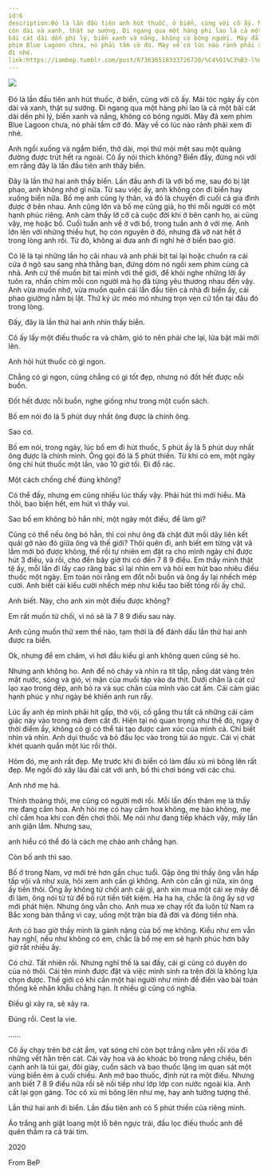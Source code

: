 ```yaml
---
id:6
description:Đó là lần đầu tiên anh hút thuốc, ở biển, cùng với cô ấy. Mái tóc ngày ấy
còn dài và xanh, thật sự sướng. Đi ngang qua một hàng phi lao là cả một
bãi cát dài dến phi lý, biển xanh và nắng, không có bóng người. Mày đã xem
phim Blue Lagoon chưa, nó phải tầm cỡ đó. Mày về có lúc nào rảnh phải xem
đi nhé.
link:https://iambep.tumblr.com/post/673636518333726720/%C4%91%C3%B3-l%C3%A0-l%E1%BA%A7n-%C4%91%E1%BA%A7u-ti%C3%AAn-anh-h%C3%BAt-thu%E1%BB%91c-%E1%BB%9F-bi%E1%BB%83n-c%C3%B9ng-v%E1%BB%9Bi
---
```


![](https://64.media.tumblr.com/ccfe43b3476fc77c6dda938f8b2493e9/4deabc46c0334fa7-4d/s1280x1920/cb5e4e78fc105031089daedc636798262d7f0ca4.jpg) 

Đó là lần đầu tiên anh hút thuốc, ở biển, cùng với cô ấy. Mái tóc ngày ấy
còn dài và xanh, thật sự sướng. Đi ngang qua một hàng phi lao là cả một
bãi cát dài dến phi lý, biển xanh và nắng, không có bóng người. Mày đã xem
phim Blue Lagoon chưa, nó phải tầm cỡ đó. Mày về có lúc nào rảnh phải xem
đi nhé.

Anh ngồi xuống và ngắm biển, thở dài, mọi thứ mỏi mệt sau một quãng đường
được trút hết ra ngoài. Cô ấy nói thích không? Biển đấy, đừng nói với em
rằng đây là lần đầu tiên anh thấy biển.

Đây là lần thứ hai anh thấy biển. Lần đầu anh đi là với bố mẹ, sau đó bị
lật phao, anh không nhớ gì nữa. Từ sau việc ấy, anh không còn đi biển hay
xuống biển nữa. Bố mẹ anh cũng ly thân, và đó là chuyến đi cuối cả gia đình
được ở bên nhau. Anh cũng lớn và bố mẹ cũng già, họ thì mỗi người có một
hạnh phúc riêng. Anh cảm thấy lỡ cỡ cả cuộc đời khi ở bên cạnh họ, ai cũng
vậy, mẹ hoặc bố. Cuối tuần anh về ở với bố, trong tuần anh ở với mẹ. Anh
lớn lên với những thiếu hụt, họ còn nguyên ở đó, nhưng đã vỡ nát hết ở trong
lòng anh rồi. Từ đó, không ai đưa anh đi nghỉ hè ở biển bao giờ.

Có lẽ là tại những lần họ cãi nhau và anh phải bịt tai lại hoặc chuồn ra
cái cửa ở ngõ sau sang nhà thằng bạn, đứng dòm nó ngồi xem phim cùng cả
nhà. Anh cứ thế muốn bịt tai mình với thế giới, để khỏi nghe những lời ấy
tuôn ra, nhấn chìm mỗi con người mà họ đã từng yêu thương nhau đến vậy.
Anh vừa muốn nhớ, vừa muốn quên cái lần đầu tiên cả nhà đi biển ấy, cái
phao giường nằm bị lật. Thứ ký ức méo mó nhưng trọn vẹn cứ tồn tại đâu đó
trong lòng.

Đấy, đây là lần thứ hai anh nhìn thấy biển.

Cô ấy lấy một điếu thuốc ra và châm, gió to nên phải che lại, lửa bật mãi
mới lên.

Anh hỏi hút thuốc có gì ngon.

Chẳng có gì ngon, cũng chẳng có gì tốt đẹp, nhưng nó đốt hết được nỗi buồn.

Đốt hết được nỗi buồn, nghe giống như trong một cuốn sách.

Bố em nói đó là 5 phút duy nhất ông được là chính ông.

Sao cơ.

Bố em nói, trong ngày, lúc bố em đi hút thuốc, 5 phút ấy là 5 phút duy nhất
ông được là chính mình. Ông gọi đó là 5 phút thiền. Từ khi có em, một ngày
ông chỉ hút thuốc một lần, vào 10 giờ tối. Đi đổ rác.

Một cách chống chế đúng không?

Có thể đấy, nhưng em cũng nhiều lúc thấy vậy. Phải hút thì mới hiểu. Mà
thôi, bao biện hết, em hút vì thấy vui.

Sao bố em không bỏ hẳn nhỉ, một ngày một điếu, để làm gì?

Cũng có thể nếu ông bỏ hẳn, thì coi như ông đã chặt đứt mối dây liên kết
quái gở nào đó giữa ông và thế giới? Thôi quên đi, anh biết em từng vật
vã lắm mới bỏ được không, thế rồi tự nhiên em đặt ra cho mình ngày chỉ được
hút 3 điếu, và rồi, cho đến bây giờ thì có đến 7 8 9 điếu. Em thấy mình
thật tệ ấy, mỗi lần đi lấy cao răng bác sĩ lại nhìn em và hỏi em hút bao
nhiêu điếu thuốc một ngày. Em toàn nói rằng em đốt nỗi buồn và ông ấy lại
nhếch mép cười. Anh biết cái kiểu cười nhếch mép như kiểu tao biết tỏng
rồi ấy chứ.

Anh biết. Này, cho anh xin một điếu được không?

Em rất muốn từ chối, vì nó sẽ là 7 8 9 điếu sau này.

Anh cũng muốn thử xem thế nào, tạm thời là để đánh dấu lần thứ hai anh được
ra biển.

Ok, nhưng để em châm, vì hơi đầu kiểu gì anh không quen cũng sẽ ho.

Nhưng anh không ho. Anh để nó cháy và nhìn ra tít tắp, nắng dát vàng trên
mặt nước, sóng và gió, vị mặn của muối táp vào da thịt. Dưới chân là cát
cứ lạo xạo trong dép, anh bỏ ra và sục chân của mình vào cát ấm. Cái cảm
giác hạnh phúc y như ngày bé khiến anh run rẩy.

Lúc ấy anh ép mình phải hít gấp, thở vội, cố gắng thu tất cả những cái cảm
giác này vào trong mà đem cất đi. Hiện tại nó quan trọng như thế đó, ngay
ở thời điểm ấy, không có gì có thể tái tạo được cảm xúc của mình cả. Chỉ
biết nhìn và nhìn. Anh dụi thuốc và bỏ đầu lọc vào trong túi áo ngực. Cái
vị chát khét quanh quẩn một lúc rồi thôi.

Hôm đó, mẹ anh rất đẹp. Mẹ trước khi đi biển có làm đầu xù mì bông lên rất
đẹp. Mẹ ngồi đó xây lâu đài cát với anh, bố thì chơi bóng với các chú.

Anh nhớ mẹ hả.

Thỉnh thoảng thôi, mẹ cũng có người mới rồi. Mỗi lần đến thăm mẹ là thấy
mẹ đang cắm hoa. Anh hỏi mẹ có hay cắm hoa không, mẹ bảo không, mẹ chỉ cắm
hoa khi con đến chơi thôi. Mẹ nói như đang tiếp khách vậy, mấy lần anh giận
lắm. Nhưng sau,

anh hiểu có thể đó là cách mẹ chào anh chẳng hạn.

Còn bố anh thì sao.

Bố ở trong Nam, vợ mới trẻ hơn gần chục tuổi. Gặp ông thì thấy ông vẫn hấp
tấp vội vã như xưa, hỏi xem anh cần gì không. Anh còn cần gì nữa, xin ông
ấy tiền thôi. Ông ấy không từ chối anh cái gì, anh xin mua một cái xe máy
để đi làm, ông nói từ từ để bố rút tiền tiết kiệm. Ha ha ha, chắc là ông
ấy sợ vợ mới phát hiện. Nhưng ông vẫn cho. Anh mua xe chạy rốt đa luôn từ
Nam ra Bắc xong bán thẳng vì cay, uống một trận bia đã đời và đóng tiền
nhà.

Anh có bao giờ thấy mình là gánh nặng của bố mẹ không. Kiểu như em vẫn hay
nghĩ, nếu như không có em, chắc là bố mẹ em sẽ hạnh phúc hơn bây giờ rất
nhiều ấy.

Có chứ. Tất nhiên rồi. Nhưng nghĩ thế là sai đấy, cái gì cũng có duyên do
của nó thôi. Cái tên mình được đặt và việc mình sinh ra trên đời là không
lựa chọn được. Thế giới có khi cần một hai người như mình để điền vào bài
toán thống kê nhân khẩu chẳng hạn. Ít nhiều gì cũng có nghĩa.

Điều gì xảy ra, sẽ xảy ra.

Đúng rồi. Cest la vie.

......

Cô ấy chạy trên bờ cát ẩm, vạt sóng chỉ còn bọt trắng nằm yên rồi xóa đi
những vết hằn trên cát. Cái váy hoa và áo khoác bò trong nắng chiều, bên
cạnh anh là túi gai, đôi giày, cuốn sách và bao thuốc lặng im quan sát một
vùng biển êm ả cuối chiều. Anh mở bao thuốc, định rút ra một điếu. Nhưng
anh biết 7 8 9 điếu nữa rồi sẽ nối tiếp như lớp lớp con nước ngoài kia.
Anh cất lại gọn gàng. Tóc cô xù mì bông lên như mẹ, hay anh tưởng tượng
thế.

Lần thứ hai anh đi biển. Lần đầu tiên anh có 5 phút thiền của riêng mình.

Áo trắng anh giặt loang một lỗ bên ngực trái, đầu lọc điếu thuốc anh để
quên thấm ra cả trái tim.

2020

From BeP